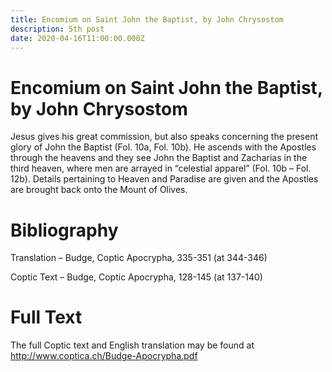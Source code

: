 ```yaml
---
title: Encomium on Saint John the Baptist, by John Chrysostom
description: 5th post
date: 2020-04-16T11:00:00.000Z
---
```


# Encomium on Saint John the Baptist, by John Chrysostom


Jesus gives his great commission, but also speaks concerning the present glory of John the Baptist (Fol. 10a, Fol. 10b). He ascends with the Apostles through the heavens and they see John the Baptist and Zacharias in the third heaven, where men are arrayed in “celestial apparel” (Fol. 10b – Fol. 12b). Details pertaining to Heaven and Paradise are given and the Apostles are brought back onto the Mount of Olives.


# Bibliography
Translation – Budge, Coptic Apocrypha, 335-351 (at 344-346)

Coptic Text – Budge, Coptic Apocrypha, 128-145 (at 137-140)


# Full Text
The full Coptic text and English translation may be found at http://www.coptica.ch/Budge-Apocrypha.pdf

